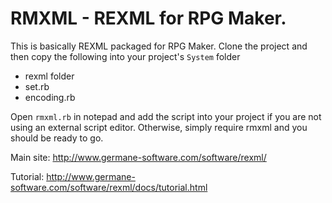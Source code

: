 RMXML - REXML for RPG Maker.
=====
This is basically REXML packaged for RPG Maker.
Clone the project and then copy the following into your project's `System` folder

* rexml folder
* set.rb
* encoding.rb

Open `rmxml.rb` in notepad and add the script into your project if you
are not using an external script editor. Otherwise, simply require
rmxml and you should be ready to go.

Main site:
http://www.germane-software.com/software/rexml/

Tutorial:
http://www.germane-software.com/software/rexml/docs/tutorial.html
